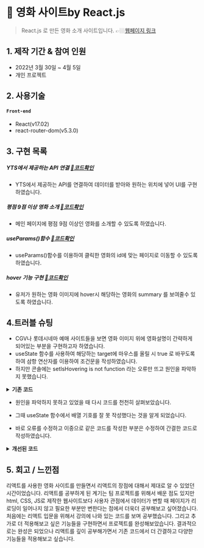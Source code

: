#  :pushpin:  영화 사이트by React.js
> React.js 로 만든 영화 소개 사이트입니다.
>👉🏼[웹페이지 링크](https://wlals2997.github.io/react-for-beginners/)

## 1. 제작 기간 & 참여 인원
- 2022년 3월 30일 ~ 4월 5일
- 개인 프로젝트


## 2. 사용기술
#### `Front-end`
- React(v17.02)
- react-router-dom(v5.3.0)


## 3. 구현 목록
##### YTS에서 제공하는 API 연결 [:pushpin:코드확인](https://github.com/wlals2997/react-for-beginners/blob/634f4eea3baf416e4b7a195e9e320d718021121f/src/routes/MovieSection.js#L9)
* YTS에서 제공하는 API를 연결하여 데이터를 받아와 원하는 위치에 넣어 UI를 구현하였습니다.

##### 평점 9점 이상 영화 소개 [:pushpin:코드확인](https://github.com/wlals2997/react-for-beginners/blob/634f4eea3baf416e4b7a195e9e320d718021121f/src/routes/Home.js#L30)
- 메인 페이지에 평점 9점 이상인 영화를 소개할 수 있도록 하였습니다.

##### useParams()함수 [:pushpin:코드확인](https://github.com/wlals2997/react-for-beginners/blob/634f4eea3baf416e4b7a195e9e320d718021121f/src/routes/Description.js#L8)
- useParams()함수를 이용하여 클릭한 영화의 id에 맞는 페이지로 이동할 수 있도록 하였습니다.

##### hover 기능 구현 [:pushpin:코드확인](https://github.com/wlals2997/react-for-beginners/blob/634f4eea3baf416e4b7a195e9e320d718021121f/src/components/Movie.js#L12)
-  유저가 원하는 영화 이미지에 hover시 해당하는 영화의 summary 를 보여줄수 있도록 하였습니다.

## 4.트러블 슈팅
- CGV나 롯데시네마 예매 사이트들을 보면 영화 이미지 위에 영화설명이 간략하게 되어있는 부분을 구현하고자 하였습니다.
- useState 함수를 사용하여 해당하는 target에 마우스를 올릴 시 true 로 바꾸도록 하여 삼항 연산자를 이용하여 조건문을 작성하였습니다.
- 하지만 콘솔에는 setIsHovering is not function 라는 오류만 뜨고 원인을 파악하지 못했습니다.
<details>
<summary><b>기존 코드</b></summary>
<div markdown="1">

~~~react
//mouse 이벤트 useState함수
  const {isHovering, setIsHovering} = useState(false);

  return (
    <Link to={`/movie/${id}`}>
      <div
        className={styles.movie}
        onMouseEnter={() => {
          setIsHovering(true);
        }}
        onMouseLeave={() => {
          setIsHovering(false);
        }}
      >
        <img
          src={medium_cover_image}
          alt={title}
          className={styles.movie__img}
        ></img>
        {isHovering ? (
          <div
            className={styles.onmouse}
            onMouseEnter={() => {
              setIsHovering(true);
            }}
            onMouseLeave={() => {
              setIsHovering(false);
            }}
          >
            <span>
              {summary.length > 80 ? `${summary.slice(0, 80)}...` : summary}
            </span>
          </div>
        ) : null}

~~~

</div>
</details>

- 원인을 파악하지 못하고 있었을 때 다시 코드를 천천히 살펴보았습니다.

- 그때 useState 함수에서 배열 기호를 잘 못 작성했다는 것을 알게 되었습니다.

- 바로 오류를 수정하고 이중으로 같은 코드를 작성한 부분은 수정하여 간결한 코드로 작성하였습니다.

<details>
<summary><b>개선된 코드</b></summary>
<div markdown="1">

~~~react
function Movie({ medium_cover_image, title, genres, id, rating, summary }) {
  //mouse 이벤트 useState함수
  const [isHovering, setIsHovering] = useState(false);

  return (
    <Link to={`/movie/${id}`}>
      <div
        className={styles.movie}
        onMouseEnter={() => {
          setIsHovering(true);
        }}
        onMouseLeave={() => {
          setIsHovering(false);
        }}
      >
        <img
          src={medium_cover_image}
          alt={title}
          className={styles.movie__img}
        ></img>
        {isHovering ? (
          <div className={styles.onmouse}>
            <span>
              {summary.length > 80 ? `${summary.slice(0, 80)}...` : summary}
            </span>
          </div>
        ) : null}

~~~

</div>
</details>

## 5. 회고 / 느낀점
  리액트를 사용한 영화 사이트를 만들면서 리액트의 장점에 대해서 제대로 알 수 있었던 시간이었습니다.
  리액트를 공부하게 된 계기는 팀 프로젝트를 위해서 배운 점도 있지만 html, CSS, JS로 제작한 웹사이트보다 사용자 관점에서 데이터가 변할 때 페이지가 리로딩이 일어나지 않고 필요한 부분만 변한다는 점에서 더욱더 공부해보고 싶어졌습니다.
  처음에는 리액트 입문을 위해서 강의에 나와 있는 코드를 보며 공부했습니다. 그리고 추가로 더 적용해보고 싶은 기능들을 구현하면서 프로젝트를 완성해보았습니다.
결과적으로는 완성은 되었으나 리액트를 깊이 공부해가면서 기존 코드에서 더 간결하고 다양한 기능들을 적용해보고 싶습니다.
